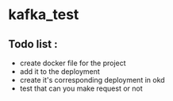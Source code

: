 # kafka_test

## Todo list : 
- create docker file for the project
- add it to the deployment
- create it's corresponding deployment in okd
- test that can you make request or not